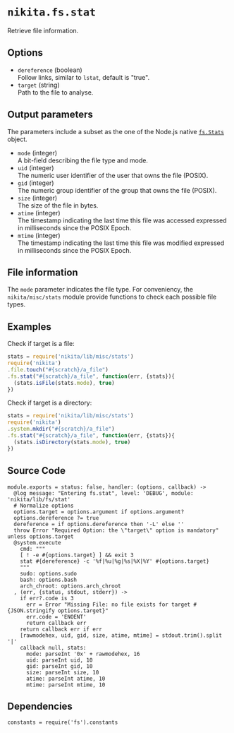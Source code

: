 
# `nikita.fs.stat`

Retrieve file information.

## Options

* `dereference` (boolean)   
  Follow links, similar to `lstat`, default is "true".
* `target` (string)   
  Path to the file to analyse.

## Output parameters

The parameters include a subset as the one of the Node.js native 
[`fs.Stats`](https://nodejs.org/api/fs.html#fs_class_fs_stats) object.

* `mode` (integer)   
  A bit-field describing the file type and mode.
* `uid` (integer)   
  The numeric user identifier of the user that owns the file (POSIX).
* `gid` (integer)   
  The numeric group identifier of the group that owns the file (POSIX).
* `size` (integer)   
  The size of the file in bytes.
* `atime` (integer)   
  The timestamp indicating the last time this file was accessed expressed in milliseconds since the POSIX Epoch.
* `mtime` (integer)   
  The timestamp indicating the last time this file was modified expressed in milliseconds since the POSIX Epoch.

## File information

The `mode` parameter indicates the file type. For conveniency, the 
`nikita/misc/stats` module provide functions to check each possible file types.

## Examples

Check if target is a file:

```js
stats = require('nikita/lib/misc/stats')
require('nikita')
.file.touch("#{scratch}/a_file")
.fs.stat("#{scratch}/a_file", function(err, {stats}){
  (stats.isFile(stats.mode), true)
})
```

Check if target is a directory:

```js
stats = require('nikita/lib/misc/stats')
require('nikita')
.system.mkdir("#{scratch}/a_file")
.fs.stat("#{scratch}/a_file", function(err, {stats}){
  (stats.isDirectory(stats.mode), true)
})
```

## Source Code

    module.exports = status: false, handler: (options, callback) ->
      @log message: "Entering fs.stat", level: 'DEBUG', module: 'nikita/lib/fs/stat'
      # Normalize options
      options.target = options.argument if options.argument?
      options.dereference ?= true
      dereference = if options.dereference then '-L' else ''
      throw Error "Required Option: the \"target\" option is mandatory" unless options.target
      @system.execute
        cmd: """
        [ ! -e #{options.target} ] && exit 3
        stat #{dereference} -c '%f|%u|%g|%s|%X|%Y' #{options.target}
        """
        sudo: options.sudo
        bash: options.bash
        arch_chroot: options.arch_chroot
      , (err, {status, stdout, stderr}) ->
        if err?.code is 3
          err = Error "Missing File: no file exists for target #{JSON.stringify options.target}"
          err.code = 'ENOENT'
          return callback err
        return callback err if err
        [rawmodehex, uid, gid, size, atime, mtime] = stdout.trim().split '|'
        callback null, stats:
          mode: parseInt '0x' + rawmodehex, 16
          uid: parseInt uid, 10
          gid: parseInt gid, 10
          size: parseInt size, 10
          atime: parseInt atime, 10
          mtime: parseInt mtime, 10

## Dependencies

    constants = require('fs').constants
